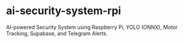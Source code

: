 # ai-security-system-rpi
AI-powered Security System using Raspberry Pi, YOLO (ONNX), Motor Tracking, Supabase, and Telegram Alerts.
